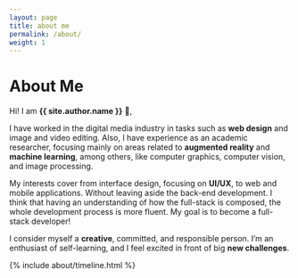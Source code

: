 ```yaml
---
layout: page
title: about me
permalink: /about/
weight: 1
---
```


# **About Me**

Hi! I am **{{ site.author.name }}** :raising_hand:,<br>

I have worked in the digital media industry in tasks such as **web design** and image and video editing. Also, I have experience as an academic researcher, focusing mainly on areas related to **augmented reality** and **machine learning**, among others, like computer graphics, computer vision, and image processing.

My interests cover from interface design, focusing on **UI/UX**, to web and mobile applications. Without leaving aside the back-end development. I think that having an understanding of how the full-stack is composed, the whole development process is more fluent. My goal is to become a full-stack developer!

I consider myself a **creative**, committed, and responsible person. I’m an enthusiast of self-learning, and I feel excited in front of big **new challenges**.

<!-- 
<div class="row">
{% include about/skills.html title="Programming Skills" source=site.data.programming-skills %}
{% include about/skills.html title="Other Skills" source=site.data.other-skills %}
</div> -->

<div class="row">

</div>

<div class="row">
{% include about/timeline.html %}
</div>